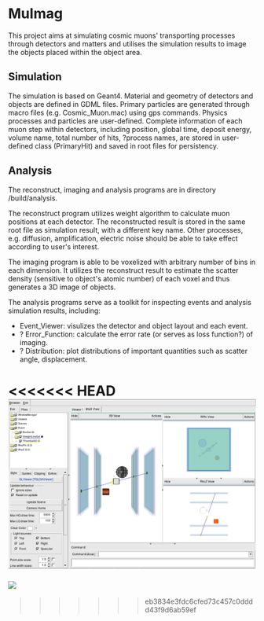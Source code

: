 # MuImag

This project aims at simulating cosmic muons' transporting processes through detectors and matters and utilises the
simulation results to image the objects placed within the object area.

## Simulation
The simulation is based on Geant4. Material and geometry of detectors and objects are defined in GDML files. Primary particles are generated through macro files (e.g. Cosmic_Muon.mac) using gps commands. Physics processes and particles are user-defined. 
Complete information of each muon step within detectors, including position, global time, deposit energy, volume name, total number of hits, ?process names, are stored in user-defined class (PrimaryHit) and saved in root files for persistency.

## Analysis
The reconstruct, imaging and analysis programs are in directory /build/analysis. 

The reconstruct program utilizes weight algorithm to calculate muon positions at each detector. The reconstructed result is stored in the same root file as simulation result, with a different key name. Other processes, e.g. diffusion, amplification, electric noise should be able to take effect according to user's interest.

The imaging program is able to be voxelized with arbitrary number of bins in each dimension. It utilizes the reconstruct result to estimate the scatter density (sensitive to object's atomic number) of each voxel and thus generates a 3D image of objects.

The analysis programs serve as a toolkit for inspecting events and analysis simulation results, including:
* Event_Viewer: visulizes the detector and object layout and each event.
* ? Error_Function: calculate the error rate (or serves as loss function?) of imaging.
* ? Distribution: plot distributions of important quantities such as scatter angle, displacement.

<<<<<<< HEAD
![](/build/analysis/pics/Eve.png)
=======
![](https://zhiyhep.github.com/MuImag1.1/build/analysis/pics/Eve.png)
>>>>>>> eb3834e3fdc6cfed73c457c0dddd43f9d6ab59ef
